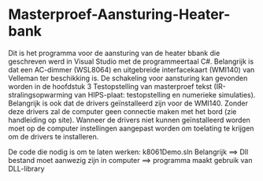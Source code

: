# Masterproef-Aansturing-Heater-bank
Dit is het programma voor de aansturing van de heater bbank die geschreven werd in Visual Studio met de programmeertaal C#. 
Belangrijk is dat een AC-dimmer (WSL8064) en uitgebreide interfacekaart (WMI140) van Velleman ter beschikking is. 
De schakeling voor aansturing kan gevonden worden in de hoofdstuk 3 Testopstelling van masterproef tekst (IR-stralingsopwarming van HIPS-plaat: testopstelling en numerieke simulaties).
Belangrijk is ook dat de drivers geïnstalleerd zijn voor de WMI140. Zonder deze drivers zal de computer geen connectie maken met het bord (zie handleiding op site).
Wanneer de drivers niet kunnen geïnstalleerd worden moet op de computer instellingen aangepast worden om toelating te krijgen om de drivers te installeren.

De code die nodig is om te laten werken: k8061Demo.sln
Belangrijk ==> Dll bestand moet aanwezig zijn in computer ==> programma maakt gebruik van DLL-library
